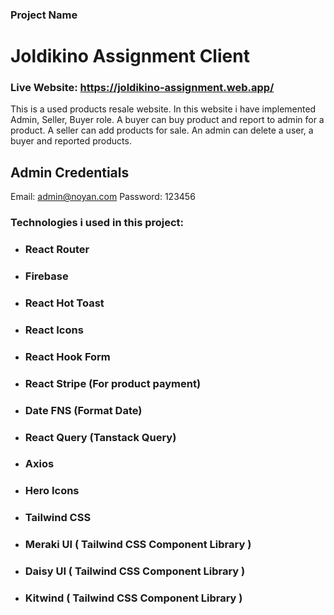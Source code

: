 ### Project Name

# **Joldikino Assignment Client**

### **Live Website:** **<https://joldikino-assignment.web.app/>**

This is a used products resale website. In this website i have implemented Admin, Seller, Buyer role. A buyer can buy product and report to admin for a product. A seller can add products for sale. An admin can delete a user, a buyer and reported products.

## Admin Credentials
  Email: admin@noyan.com
  Password: 123456

### Technologies i used in this project:

- ### React Router
- ### Firebase
- ### React Hot Toast
- ### React Icons
- ### React Hook Form
- ### React Stripe (For product payment)
- ### Date FNS (Format Date)
- ### React Query (Tanstack Query)
- ### Axios
- ### Hero Icons
- ### Tailwind CSS
- ### Meraki UI ( Tailwind CSS Component Library )
- ### Daisy UI ( Tailwind CSS Component Library )
- ### Kitwind ( Tailwind CSS Component Library )
